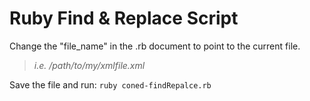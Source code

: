 Ruby Find & Replace Script
==============

Change the "file_name" in the .rb document to point to the current file.
>_i.e. /path/to/my/xmlfile.xml_

Save the file and run: `ruby coned-findRepalce.rb`
